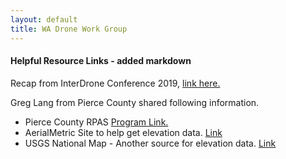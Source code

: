 ```yaml
--- 
layout: default 
title: WA Drone Work Group
---
```


#### Helpful Resource Links - added markdown

Recap from InterDrone Conference 2019, [link here.](https://launchpad.interdrone.com/pages/interdrone-2019-speaker-slides)

Greg Lang from Pierce County shared following information. 
* Pierce County RPAS [Program Link.](https://www.piercecountywa.gov/5998/PC-RPAS-Program) 
* AerialMetric Site to help get elevation data. [Link](https://www.aerial-metrics.com/maptools) 
* USGS National Map - Another source for elevation data. [Link](https://viewer.nationalmap.gov/advanced-viewer/)
